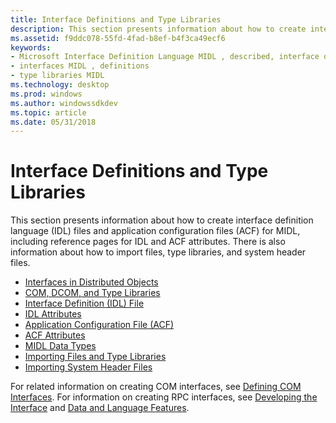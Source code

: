 ```yaml
---
title: Interface Definitions and Type Libraries
description: This section presents information about how to create interface definition language (IDL) files and application configuration files (ACF) for MIDL, including reference pages for IDL and ACF attributes.
ms.assetid: f9ddc078-55fd-4fad-b8ef-b4f3ca49ecf6
keywords:
- Microsoft Interface Definition Language MIDL , described, interface definitions and type libraries
- interfaces MIDL , definitions
- type libraries MIDL
ms.technology: desktop
ms.prod: windows
ms.author: windowssdkdev
ms.topic: article
ms.date: 05/31/2018
---
```


# Interface Definitions and Type Libraries

This section presents information about how to create interface definition language (IDL) files and application configuration files (ACF) for MIDL, including reference pages for IDL and ACF attributes. There is also information about how to import files, type libraries, and system header files.

-   [Interfaces in Distributed Objects](interfaces-in-distributed-objects.md)
-   [COM, DCOM, and Type Libraries](com-dcom-and-type-libraries.md)
-   [Interface Definition (IDL) File](interface-definition-idl-file.md)
-   [IDL Attributes](idl-attributes.md)
-   [Application Configuration File (ACF)](application-configuration-file-acf-.md)
-   [ACF Attributes](acf-attributes.md)
-   [MIDL Data Types](midl-data-types.md)
-   [Importing Files and Type Libraries](importing-files-and-type-libraries.md)
-   [Importing System Header Files](importing-system-header-files.md)

For related information on creating COM interfaces, see [Defining COM Interfaces](https://msdn.microsoft.com/en-us/library/ms688488(v=VS.85).aspx). For information on creating RPC interfaces, see [Developing the Interface](https://msdn.microsoft.com/library/windows/desktop/aa373635) and [Data and Language Features](https://msdn.microsoft.com/library/windows/desktop/aa373621).

 

 





